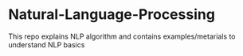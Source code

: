 # Natural-Language-Processing
This repo explains NLP algorithm and contains examples/metarials to understand NLP basics
